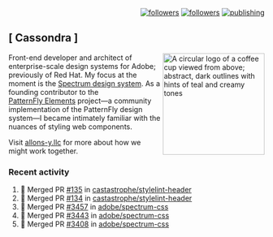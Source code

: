 <p align="right"><a rel="me" href="https://front-end.social/@castastrophe">
    <img alt="followers" title="Follow me on Mastodon" src="https://img.shields.io/mastodon/follow/109297102751309835?domain=https%3A%2F%2Ffront-end.social&label=Follow&logo=mastodon&logoColor=white&style=for-the-badge&labelColor=008080&color=006969"/></a>
  <a href="https://codepen.io/castastrophe/">
    <img alt="followers" title="Follow me on CodePen" src="https://img.shields.io/badge/23-1?color=640464&labelColor=7c007c&style=for-the-badge&logo=codepen&label=Follow"/></a>
<a href="https://castastrophe.medium.com/">
    <img alt="publishing" title="View articles on Medium" src="https://img.shields.io/badge/107-1?color=666&labelColor=444&label=subscribe&logo=medium&logoColor=white&style=for-the-badge"/></a>
</p>

## [&nbsp;Cassondra&nbsp;]

<img align="right" src="https://github-production-user-asset-6210df.s3.amazonaws.com/1840295/253016758-ba468774-1cd3-42c2-8f43-947b5eeb5edf.png" height="200" alt="A circular logo of a coffee cup viewed from above; abstract, dark outlines with hints of teal and creamy tones">

Front-end developer and architect of enterprise-scale design systems for Adobe; previously of Red Hat. My focus at the moment is the [Spectrum design system](https://github.com/adobe/spectrum-css). As a founding contributor to the [PatternFly&nbsp;Elements](https://github.com/patternfly/patternfly-elements) project&mdash;a community implementation of the PatternFly design system&mdash;I became intimately familiar with the nuances of styling web components.

Visit [allons-y.llc](http://allons-y.llc/) for more about how we might work together.

### Recent activity

<!--START_SECTION:activity-->
1. 🎉 Merged PR [#135](https://github.com/castastrophe/stylelint-header/pull/135) in [castastrophe/stylelint-header](https://github.com/castastrophe/stylelint-header)
2. 🎉 Merged PR [#134](https://github.com/castastrophe/stylelint-header/pull/134) in [castastrophe/stylelint-header](https://github.com/castastrophe/stylelint-header)
3. 🎉 Merged PR [#3457](https://github.com/adobe/spectrum-css/pull/3457) in [adobe/spectrum-css](https://github.com/adobe/spectrum-css)
4. 🎉 Merged PR [#3443](https://github.com/adobe/spectrum-css/pull/3443) in [adobe/spectrum-css](https://github.com/adobe/spectrum-css)
5. 🎉 Merged PR [#3408](https://github.com/adobe/spectrum-css/pull/3408) in [adobe/spectrum-css](https://github.com/adobe/spectrum-css)
<!--END_SECTION:activity-->
